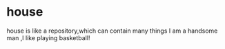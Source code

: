 # house
house is like a repository,which can contain many things
I am a handsome man ,I like playing basketball! 
